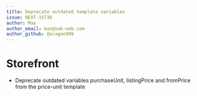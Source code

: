 ```yaml
---
title: Deprecate outdated template variables
issue: NEXT-15736
author: Max
author_email: max@swk-web.com
author_github: @aragon999
---
```

# Storefront
* Deprecate outdated variables purchaseUnit, listingPrice and fromPrice from the price-unit template
